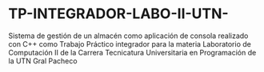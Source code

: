 # TP-INTEGRADOR-LABO-II-UTN-
Sistema de gestión de un almacén como aplicación de consola realizado con C++ como Trabajo Práctico integrador para la materia Laboratorio de Computación II de la Carrera Tecnicatura Universitaria en Programación de la UTN Gral Pacheco
